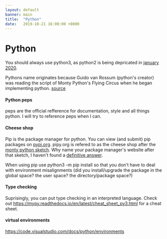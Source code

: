 ```yaml
---
layout: default
banner: main
title:  "Python"
date:   2019-10-21 16:00:00 +0000
---
```

# Python

You should always use python3, as python2 is being depricated in [january 2020](https://www.python.org/dev/peps/pep-0373/). 

Pythons name originates because Guido van Rossum (python's creator) was reading the script of Monty Python's Flying Circus when he began implementing python. [source](https://docs.python.org/2/faq/general.html#why-is-it-called-python)

#### Python peps

peps are the official refference for documentation, style and all things python. I will try to reference peps when I can. 

#### Cheese shop

Pip is the package manager for python. You can view (and submit) pip packages on [pypi.org](pypi.org). pipy.org is refered to as the cheese shop after the [monty python sketch](https://www.youtube.com/watch?v=Hz1JWzyvv8A). Why name your package manager's website after that sketch, I haven't found a [definitive answer](https://wiki.python.org/moin/CheeseShop).

When using pip use python3 -m pip install <packageName> so that you don't have to deal with environment misalignments (did you install/upgrade the package in the global space? the user space? the directory/package space?)

#### Type checking 

Suprisingly, you can put type checking in an interpreted language. Check out https://mypy.readthedocs.io/en/latest/cheat_sheet_py3.html for a cheat sheet.

#### virtual environments

https://code.visualstudio.com/docs/python/environments
